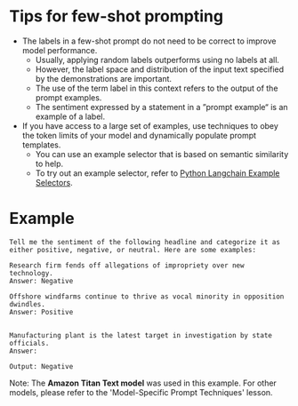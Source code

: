 # Tips for few-shot prompting
- The labels in a few-shot prompt do not need to be correct to improve model performance.
    - Usually, applying random labels outperforms using no labels at all.
    - However, the label space and distribution of the input text specified by the demonstrations are important.
    - The use of the term label in this context refers to the output of the prompt examples.
    - The sentiment expressed by a statement in a ”prompt example“ is an example of a label.
- If you have access to a large set of examples, use techniques to obey the token limits of your model and dynamically populate prompt templates.
    - You can use an example selector that is based on semantic similarity to help.
    - To try out an example selector, refer to [Python Langchain Example Selectors](https://python.langchain.com/docs/how_to/example_selectors/).

# Example

````
Tell me the sentiment of the following headline and categorize it as either positive, negative, or neutral. Here are some examples:

Research firm fends off allegations of impropriety over new technology.
Answer: Negative

Offshore windfarms continue to thrive as vocal minority in opposition dwindles.
Answer: Positive


Manufacturing plant is the latest target in investigation by state officials.
Answer:

Output: Negative
````

Note: The **Amazon Titan Text model** was used in this example. For other models, please refer to the  'Model-Specific Prompt Techniques' lesson.